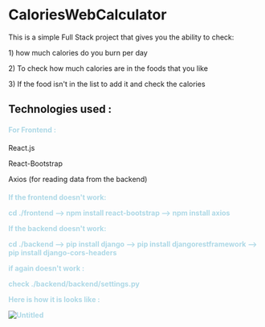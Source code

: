 # CaloriesWebCalculator

<p> This is a simple Full Stack project that gives you the ability to check:</p>
  <p> 1) how much calories do you burn per day </p>
  <p> 2) To check how much calories are in the foods that you like </p>
  <p> 3) If the food isn't in the list to add it and check the calories </p>
  
  <h2>Technologies used :</h2>
  <h4 style='color: lightblue;'>For Frontend :</h4>
  <p>React.js</p>
  <p>React-Bootstrap</p>
  <p>Axios (for reading data from the backend)</p>
  <h4 style='color: rgb(173, 216, 230);>For Backend :</h4>
  <p>Django</p>
  <p>Django-REST</p>
 
<h2>How to launch the project :</h2>
<p>  1) enter the terminal</p>
<p>  2) to accses the frontend type :</p>
<p>  cd ./frontend/ -----> npm start</p>
<p>  3) to accses the backend type :</p>
<p>  cd ./backend/ -----> python ./manage.py runserver </p>

<h5>If something doesn't work try this :</h5>
<p> If the frontend doesn't work: </p>
<p> cd ./frontend --> npm install react-bootstrap --> npm install axios </p>

<p> If the backend doesn't work: </p>
<p> cd ./backend --> pip install django --> pip install djangorestframework --> pip install django-cors-headers </p>
<p> if again doesn't work :</p>
<p> check  ./backend/backend/settings.py </p>

Here is how it is looks like :

![Untitled](https://user-images.githubusercontent.com/92319051/230727069-343d2ffd-e75f-4692-93a3-7def83a25e40.png)
